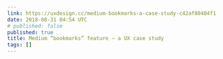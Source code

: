 ```yaml
---
link: https://uxdesign.cc/medium-bookmarks-a-case-study-c42af80404f1
date: 2018-08-31 04:54 UTC
# published: false
published: true
title: Medium “bookmarks” feature — a UX case study
tags: []
---
```



